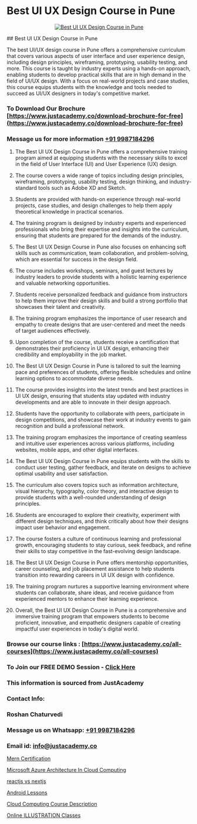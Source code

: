 # Best UI UX Design Course in Pune

<p align="center">
  <a href="https://justacademy.co/all-courses">
    <img src="https://ibb.co/CngWr2j" alt="Best UI UX Design Course in Pune">
  </a>
</p>
## Best UI UX Design Course in Pune

The best UI/UX design course in Pune offers a comprehensive curriculum that covers various aspects of user interface and user experience design, including design principles, wireframing, prototyping, usability testing, and more. This course is taught by industry experts using a hands-on approach, enabling students to develop practical skills that are in high demand in the field of UI/UX design. With a focus on real-world projects and case studies, this course equips students with the knowledge and tools needed to succeed as UI/UX designers in today's competitive market.
### To Download Our Brochure [https://www.justacademy.co/download-brochure-for-free](https://www.justacademy.co/download-brochure-for-free)
### Message us for more information [+91 9987184296](https://api.whatsapp.com/send?phone=919987184296)
1) The Best UI UX Design Course in Pune offers a comprehensive training program aimed at equipping students with the necessary skills to excel in the field of User Interface (UI) and User Experience (UX) design.

2) The course covers a wide range of topics including design principles, wireframing, prototyping, usability testing, design thinking, and industry-standard tools such as Adobe XD and Sketch.

3) Students are provided with hands-on experience through real-world projects, case studies, and design challenges to help them apply theoretical knowledge in practical scenarios.

4) The training program is designed by industry experts and experienced professionals who bring their expertise and insights into the curriculum, ensuring that students are prepared for the demands of the industry.

5) The Best UI UX Design Course in Pune also focuses on enhancing soft skills such as communication, team collaboration, and problem-solving, which are essential for success in the design field.

6) The course includes workshops, seminars, and guest lectures by industry leaders to provide students with a holistic learning experience and valuable networking opportunities.

7) Students receive personalized feedback and guidance from instructors to help them improve their design skills and build a strong portfolio that showcases their talent and creativity.

8) The training program emphasizes the importance of user research and empathy to create designs that are user-centered and meet the needs of target audiences effectively.

9) Upon completion of the course, students receive a certification that demonstrates their proficiency in UI UX design, enhancing their credibility and employability in the job market.

10) The Best UI UX Design Course in Pune is tailored to suit the learning pace and preferences of students, offering flexible schedules and online learning options to accommodate diverse needs.

11) The course provides insights into the latest trends and best practices in UI UX design, ensuring that students stay updated with industry developments and are able to innovate in their design approach.

12) Students have the opportunity to collaborate with peers, participate in design competitions, and showcase their work at industry events to gain recognition and build a professional network.

13) The training program emphasizes the importance of creating seamless and intuitive user experiences across various platforms, including websites, mobile apps, and other digital interfaces.

14) The Best UI UX Design Course in Pune equips students with the skills to conduct user testing, gather feedback, and iterate on designs to achieve optimal usability and user satisfaction.

15) The curriculum also covers topics such as information architecture, visual hierarchy, typography, color theory, and interactive design to provide students with a well-rounded understanding of design principles.

16) Students are encouraged to explore their creativity, experiment with different design techniques, and think critically about how their designs impact user behavior and engagement.

17) The course fosters a culture of continuous learning and professional growth, encouraging students to stay curious, seek feedback, and refine their skills to stay competitive in the fast-evolving design landscape.

18) The Best UI UX Design Course in Pune offers mentorship opportunities, career counseling, and job placement assistance to help students transition into rewarding careers in UI UX design with confidence.

19) The training program nurtures a supportive learning environment where students can collaborate, share ideas, and receive guidance from experienced mentors to enhance their learning experience.

20) Overall, the Best UI UX Design Course in Pune is a comprehensive and immersive training program that empowers students to become proficient, innovative, and empathetic designers capable of creating impactful user experiences in today's digital world.

### Browse our course links : [https://www.justacademy.co/all-courses](https://www.justacademy.co/all-courses) 
### To Join our FREE DEMO Session - [Click Here](https://www.justacademy.co/register-for-course-demo)


### This information is sourced from JustAcademy
### Contact Info:
### Roshan Chaturvedi
### Message us on Whatsapp: [+91 9987184296](https://api.whatsapp.com/send?phone=919987184296)
### Email id: [info@justacademy.co](mailto:info@justacademy.co)
                
[Mern Certification](https://www.linkedin.com/pulse/mern-certification-justacademy-chandigarh-z6y1e/)

[Microsoft Azure Architecture In Cloud Computing](https://www.linkedin.com/pulse/microsoft-azure-architecture-cloud-computing-justacademy-chandigarh-9bg9e?trackingId=QzLK6HgXgAx1nekn0%2FGfkQ%3D%3D&lipi=urn%3Ali%3Apage%3Ad_flagship3_company_admin%3B6y121Lb6Rd%2BUFuxjX43O5A%3D%3D)

[reactjs vs nextjs](https://medium.com/@surajvaishnav5015/reactjs-vs-nextjs-d3f2ceb8290c)

[Android Lessons](https://medium.com/@mistersumit961/android-lessons-f479ee2deb62)

[Cloud Computing Course Description](https://justacademyin.github.io/justacademy/cloud-computing-course-description)

[Online ILLUSTRATION Classes](https://justacademyin.github.io/justacademy/online-illustration-classes)

